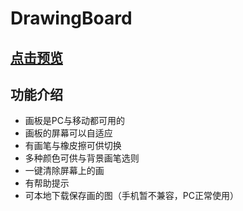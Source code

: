 # DrawingBoard

## [点击预览](http://www.diqiuxin.top/CodeProduction/DrawingBoard/canvas.html)

## 功能介绍

- 画板是PC与移动都可用的
- 画板的屏幕可以自适应
- 有画笔与橡皮擦可供切换
- 多种颜色可供与背景画笔选则
- 一键清除屏幕上的画
- 有帮助提示
- 可本地下载保存画的图（手机暂不兼容，PC正常使用）

